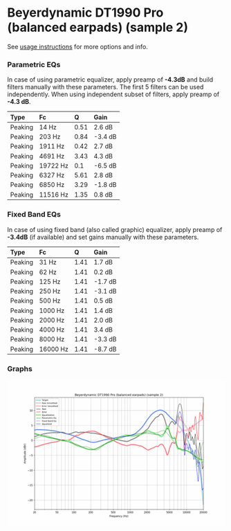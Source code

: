 # Beyerdynamic DT1990 Pro (balanced earpads) (sample 2)
See [usage instructions](https://github.com/jaakkopasanen/AutoEq#usage) for more options and info.

### Parametric EQs
In case of using parametric equalizer, apply preamp of **-4.3dB** and build filters manually
with these parameters. The first 5 filters can be used independently.
When using independent subset of filters, apply preamp of **-4.3 dB**.

| Type    | Fc       |    Q | Gain    |
|:--------|:---------|:-----|:--------|
| Peaking | 14 Hz    | 0.51 | 2.6 dB  |
| Peaking | 203 Hz   | 0.84 | -3.4 dB |
| Peaking | 1911 Hz  | 0.42 | 2.7 dB  |
| Peaking | 4691 Hz  | 3.43 | 4.3 dB  |
| Peaking | 19722 Hz | 0.1  | -6.5 dB |
| Peaking | 6327 Hz  | 5.61 | 2.8 dB  |
| Peaking | 6850 Hz  | 3.29 | -1.8 dB |
| Peaking | 11516 Hz | 1.35 | 0.8 dB  |

### Fixed Band EQs
In case of using fixed band (also called graphic) equalizer, apply preamp of **-3.4dB**
(if available) and set gains manually with these parameters.

| Type    | Fc       |    Q | Gain    |
|:--------|:---------|:-----|:--------|
| Peaking | 31 Hz    | 1.41 | 1.7 dB  |
| Peaking | 62 Hz    | 1.41 | 0.2 dB  |
| Peaking | 125 Hz   | 1.41 | -1.7 dB |
| Peaking | 250 Hz   | 1.41 | -3.1 dB |
| Peaking | 500 Hz   | 1.41 | 0.5 dB  |
| Peaking | 1000 Hz  | 1.41 | 1.4 dB  |
| Peaking | 2000 Hz  | 1.41 | 2.0 dB  |
| Peaking | 4000 Hz  | 1.41 | 3.4 dB  |
| Peaking | 8000 Hz  | 1.41 | -3.3 dB |
| Peaking | 16000 Hz | 1.41 | -8.7 dB |

### Graphs
![](./Beyerdynamic%20DT1990%20Pro%20(balanced%20earpads)%20(sample%202).png)
